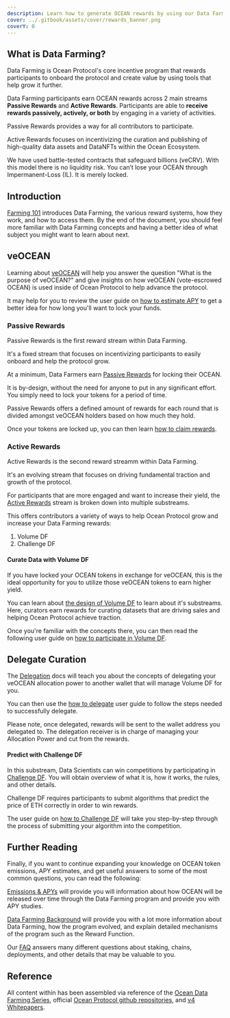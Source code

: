 ```yaml
---
description: Learn how to generate OCEAN rewards by using our Data Farming dApp
cover: ../.gitbook/assets/cover/rewards_banner.png
coverY: 0
---
```


## What is Data Farming?

Data Farming is Ocean Protocol's core incentive program that rewards participants to onboard the protocol and create value by using tools that help grow it further.

Data Farming participants earn OCEAN rewards across 2 main streams **Passive Rewards** and **Active Rewards**. Participants are able to **receive rewards passively, actively, or both** by engaging in a variety of activities.

Passive Rewards provides a way for all contributors to participate.

Active Rewards focuses on incentivizing the curation and publishing of high-quality data assets and DataNFTs within the Ocean Ecosystem. 

We have used battle-tested contracts that safeguard billions (veCRV). With this model there is no liquidity risk. You can’t lose your OCEAN through Impermanent-Loss (IL). It is merely locked.

## Introduction

[Farming 101](df-intro.md) introduces Data Farming, the various reward systems, how they work, and how to access them. By the end of the document, you should feel more familiar with Data Farming concepts and having a better idea of what subject you might want to learn about next.

## veOCEAN

Learning about [veOCEAN](df-veocean.md) will help you answer the question "What is the purpose of veOCEAN?" and give insights on how veOCEAN (vote-escrowed OCEAN) is used inside of Ocean Protocol to help advance the protocol.

It may help for you to review the user guide on [how to estimate APY](../user-guides/data-farming/how-to-estimate-apy.md) to get a better idea for how long you'll want to lock your funds.  

### Passive Rewards

Passive Rewards is the first reward stream within Data Farming.  

It's a fixed stream that focuses on incentivizing participants to easily onboard and help the protocol grow.

At a minimum, Data Farmers earn [Passive Rewards](df-intro.md#what-are-passive-rewards) for locking their OCEAN.  

It is by-design, without the need for anyone to put in any significant effort. You simply need to lock your tokens for a period of time.

Passive Rewards offers a defined amount of rewards for each round that is divided amongst veOCEAN holders based on how much they hold.

Once your tokens are locked up, you can then learn [how to claim rewards](../user-guides/data-farming/how-to-claim-rewards.md).

### Active Rewards

Active Rewards is the second reward streamm within Data Farming.  

It's an evolving stream that focuses on driving fundamental traction and growth of the protocol.  

For participants that are more engaged and want to increase their yield, the [Active Rewards](df-intro.md#what-are-active-rewards) stream is broken down into multiple substreams.  

This offers contributors a variety of ways to help Ocean Protocol grow and increase your Data Farming rewards:
1. Volume DF
1. Challenge DF

#### Curate Data with Volume DF

If you have locked your OCEAN tokens in exchange for veOCEAN, this is the ideal opportunity for you to utilize those veOCEAN tokens to earn higher yield.

You can learn about [the design of Volume DF](df-volumedf.md) to learn about it's substreams. Here, curators earn rewards for curating datasets that are driving sales and helping Ocean Protocol achieve traction.

Once you're familiar with the concepts there, you can then read the following user guide on [how to participate in Volume DF](../user-guides/data-farming/how-to-volumedf.md).

## Delegate Curation

The [Delegation](df-volumedf.md#delegating-voting-power) docs will teach you about the concepts of delegating your veOCEAN allocation power to another wallet that will manage Volume DF for you.

You can then use the [how to delegate](../user-guides/data-farming/how-to-delegate.md) user guide to follow the steps needed to successfully delegate.

Please note, once delegated, rewards will be sent to the wallet address you delegated to. The delegation receiver is in charge of managing your Allocation Power and cut from the rewards. 

#### Predict with Challenge DF

In this substream, Data Scientists can win competitions by participating in [Challenge DF](df-challengedf.md). You will obtain overview of what it is, how it works, the rules, and other details.

Challenge DF requires participants to submit algorithms that predict the price of ETH correctly in order to win rewards.

The user guide on [how to Challenge DF](../user-guides/data-farming/how-to-challengedf.md) will take you step-by-step through the process of submitting your algorithm into the competition.

## Further Reading

Finally, if you want to continue expanding your knowledge on OCEAN token emissions, APY estimates, and get useful answers to some of the most common questions, you can read the following:

[Emissions & APYs](df-emissions-apys.md) will provide you will information about how OCEAN will be released over time through the Data Farming program and provide you with APY studies.

[Data Farming Background](df-emissions-apys.md#a-brief-history-of-data-farming) will provide you with a lot more information about Data Farming, how the program evolved, and explain detailed mechanisms of the program such as the Reward Function.

Our [FAQ](../discover/faq.md) answers many different questions about staking, chains, deployments, and other details that may be valuable to you.

## Reference

All content within has been assembled via reference of the [Ocean Data Farming Series](https://blog.oceanprotocol.com/ocean-data-farming-series-c7922f1d0e45), official [Ocean Protocol github repositories](https://github.com/oceanprotocol/), and [v4 Whitepapers](https://oceanprotocol.com/tech-whitepaper.pdf).
